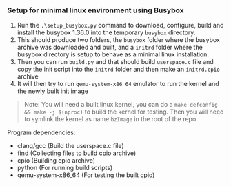 ### Setup for minimal linux environment using Busybox

1. Run the `.\setup_busybox.py` command to download, configure, build and install the busybox 1.36.0 into the temporary `busybox` directory.
2. This should produce two folders, the `busybox` folder where the busybox archive was downloaded and built, and a `initrd` folder where the busybox directory is setup to behave as a minimal linux installation.
3. Then you can run `build.py` and that should build `userspace.c` file and copy the init script into the `initrd` folder and then make an `initrd.cpio` archive
4. It will then try to run `qemu-system-x86_64` emulator to run the kernel and the newly built init image

> Note: You will need a built linux kernel, you can do a `make defconfig && make -j $(nproc)` to build the kernel for testing. Then you will need to symlink the kernel as name `bzImage` in the root of the repo

Program dependencies:
* clang/gcc (Build the userspace.c file)
* find (Collecting files to build cpio archive)
* cpio (Building cpio archive)
* python (For running build scripts)
* qemu-system-x86_64 (For testing the built cpio)
